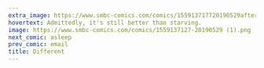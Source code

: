 ```yaml
---
extra_image: https://www.smbc-comics.com/comics/155913717720190529after (1).png
hovertext: Admittedly, it's still better than starving.
image: https://www.smbc-comics.com/comics/1559137127-20190529 (1).png
next_comic: asleep
prev_comic: email
title: Different
---
```



